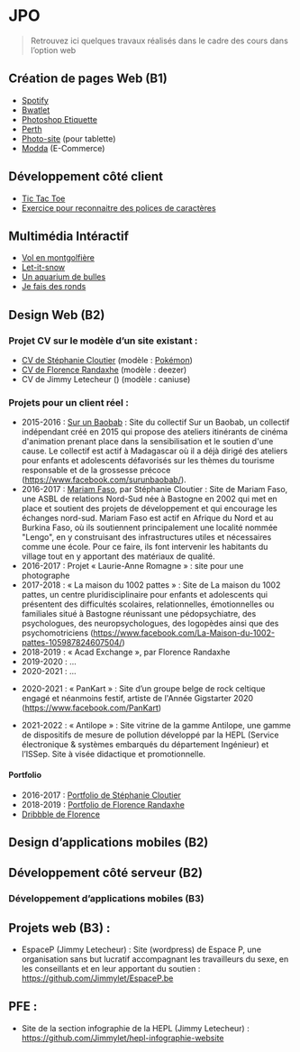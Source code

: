 # JPO

> Retrouvez ici quelques travaux réalisés dans le cadre des cours dans l’option web




## Création de pages Web (B1)

* [Spotify](https://github.com/hepl-cpw/css-spotify)
* [Bwatlet](https://github.com/hepl-cpw/css-bwatlet)
* [Photoshop Etiquette](https://github.com/hepl-cpw/css-psetiquette)
* [Perth](https://github.com/hepl-cpw/css-perth)
* [Photo-site](https://github.com/hepl-cpw/css-photo-site) (pour tablette)
* [Modda](https://github.com/hepl-cpw/css-modda) (E-Commerce)



##  Développement côté client

* [Tic Tac Toe](https://hepl-dcc.github.io/examen-dcc-janvier-2020-2021/)
* [Exercice pour reconnaitre des polices de caractères](https://github.com/hepl-dcc/examen-dcc-janvier-2021-2022)



## Multimédia Intéractif

* [Vol en montgolfière](https://hepl-mmi.github.io/hot-air-balloon/)
* [Let-it-snow](https://hepl-mmi.github.io/let-it-snow/)
* [Un aquarium de bulles](https://hepl-mmi.github.io/bubble-aquarium/)
* [Je fais des ronds](https://hepl-mmi.github.io/circular/)



## Design Web (B2)

### Projet CV sur le modèle d’un site existant :

* [CV de Stéphanie Cloutier](http://stephanie.cloutier.pro/cv/#) (modèle : [Pokémon](https://www.pokemon.com/fr/pokedex/herbizarre))
* [CV de Florence Randaxhe](https://github.com/FlorenceRandaxhe/Projet-CV) (modèle : deezer)
* CV de Jimmy Letecheur () (modèle : caniuse)

### Projets pour un client réel :

* 2015-2016 : [Sur un Baobab](http://www.surunbaobab.com) : Site du collectif Sur un Baobab, un collectif indépendant créé en 2015 qui propose des ateliers itinérants de cinéma d'animation prenant place dans la sensibilisation et le soutien d'une cause. Le collectif est actif à Madagascar où il a déjà dirigé des ateliers pour enfants et adolescents défavorisés sur les thèmes du tourisme responsable et de la grossesse précoce (https://www.facebook.com/surunbaobab/).
* 2016-2017 : [Mariam Faso](http://stephanie.cloutier.pro/mariam-faso/), par Stéphanie Cloutier : Site de Mariam Faso, une ASBL de relations Nord-Sud née à Bastogne en 2002 qui met en place et soutient des projets de développement et qui encourage les échanges nord-sud. Mariam Faso est actif en Afrique du Nord et au Burkina Faso, où ils soutiennent principalement une localité nommée "Lengo", en y construisant des infrastructures utiles et nécessaires comme une école. Pour ce faire, ils font intervenir les habitants du village tout en y apportant des matériaux de qualité.
* 2016-2017 : Projet « Laurie-Anne Romagne » : site pour une photographe
* 2017-2018 : « La maison du 1002 pattes » : Site de La maison du 1002 pattes, un centre pluridisciplinaire pour enfants et adolescents qui présentent des difficultés scolaires, relationnelles, émotionnelles ou familiales situé à Bastogne réunissant une pédopsychiatre, des psychologues, des neuropsychologues, des logopèdes ainsi que des psychomotriciens (https://www.facebook.com/La-Maison-du-1002-pattes-105987824607504/)
* 2018-2019 : « Acad Exchange », par Florence Randaxhe
* 2019-2020 : …
* 2020-2021 : …
- 2020-2021 : « PanKart » : Site d’un groupe belge de rock celtique engagé et néanmoins festif, artiste de l'Année Gigstarter 2020 (https://www.facebook.com/PanKart)
* 2021-2022 : « Antilope » : Site vitrine de la gamme Antilope, une gamme de dispositifs de mesure de pollution développé par la HEPL (Service électronique & systèmes embarqués du département Ingénieur) et l’ISSep. Site à visée didactique et promotionnelle. 

#### Portfolio

* 2016-2017 : [Portfolio de Stéphanie Cloutier](http://stephanie.cloutier.pro)
* 2018-2019 : [Portfolio de Florence Randaxhe](https://github.com/FlorenceRandaxhe/Portfolio)
* [Dribbble de Florence](https://dribbble.com/FlorenceRandaxhe/collections)




## Design d’applications mobiles (B2)





## Développement côté serveur (B2)





### Développement d’applications mobiles (B3)






## Projets web (B3) :

* EspaceP (Jimmy Letecheur) : Site (wordpress) de Espace P, une organisation sans but lucratif accompagnant les travailleurs du sexe, en les conseillants et en leur apportant du soutien : https://github.com/Jimmylet/EspaceP.be

## PFE :

* Site de la section infographie de la HEPL (Jimmy Letecheur) : https://github.com/Jimmylet/hepl-infographie-website
